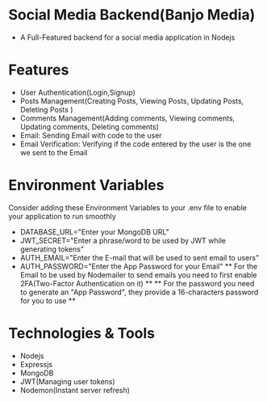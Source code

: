 # Social Media Backend(Banjo Media)
- A Full-Featured backend for a social media application in Nodejs

# Features
- User Authentication(Login,Signup)
- Posts Management(Creating Posts, Viewing Posts, Updating Posts, Deleting Posts )
- Comments Management(Adding comments, Viewing comments, Updating comments, Deleting comments)
- Email: Sending Email with code to the user
- Email Verification: Verifying if the code entered by the user is the one we sent to the Email

# Environment Variables
Consider adding these Environment Variables to your .env file to enable your application to run smoothly

- DATABASE_URL="Enter your MongoDB URL"
- JWT_SECRET="Enter a phrase/word to be used by JWT while generating tokens"
- AUTH_EMAIL="Enter the E-mail that will be used to sent email to users"
- AUTH_PASSWORD="Enter the App Password for your Email"
** For the Email to be used by Nodemailer to send emails you need to first enable 2FA(Two-Factor Authentication on it) **
** For the password you need to generate an "App Password", they provide a 16-characters password for you to use **


# Technologies & Tools
- Nodejs
- Expressjs
- MongoDB
- JWT(Managing user tokens)
- Nodemon(Instant server refresh)
